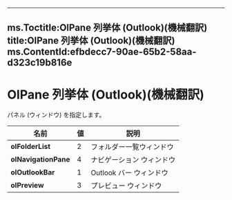 

---
ms.Toctitle:OlPane 列挙体 (Outlook)(機械翻訳)
title:OlPane 列挙体 (Outlook)(機械翻訳)
ms.ContentId:efbdecc7-90ae-65b2-58aa-d323c19b816e
---
# OlPane 列挙体 (Outlook)(機械翻訳)




パネル (ウィンドウ) を指定します。

|**名前**|**値**|**説明**|
|---|---|---|
|**olFolderList**|2|フォルダー一覧ウィンドウ|
|**olNavigationPane**|4|ナビゲーション ウィンドウ|
|**olOutlookBar**|1|Outlook バー ウィンドウ|
|**olPreview**|3|プレビュー ウィンドウ|




